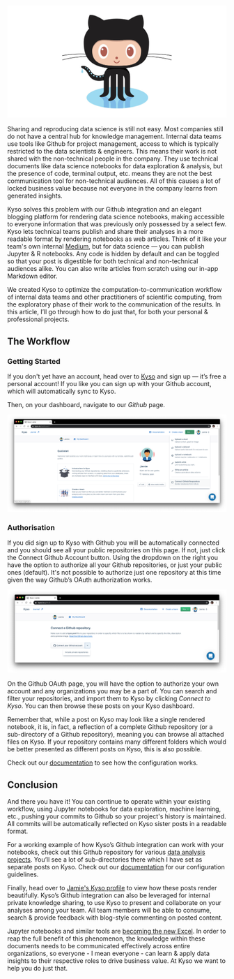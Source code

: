 ![Octocat](images/octocat.png)

Sharing and reproducing data science is still not easy. Most companies still do not have a central hub for knowledge management. Internal data teams use tools like Github for project management, access to which is typically restricted to the data scientists & engineers. This means their work is not shared with the non-technical people in the company. They use technical documents like data science notebooks for data exploration & analysis, but the presence of code, terminal output, etc. means they are not the best communication tool for non-technical audiences. All of this causes a lot of locked business value because not everyone in the company learns from generated insights. 

Kyso solves this problem with our Github integration and an elegant blogging platform for rendering data science notebooks, making accessible to everyone information that was previously only possessed by a select few. Kyso lets technical teams publish and share their analyses in a more readable format by rendering notebooks as web articles. Think of it like your team's own internal [Medium](http://medium.com), but for data science — you can publish Jupyter & R notebooks. Any code is hidden by default and can be toggled so that your post is digestible for both technical and non-technical audiences alike. You can also write articles from scratch using our in-app Markdown editor.

We created Kyso to optimize the computation-to-communication workflow of internal data teams and other practitioners of scientific computing, from the exploratory phase of their work to the communication of the results. In this article, I’ll go through how to do just that, for both your personal & professional projects.

## The Workflow

### Getting Started

If you don't yet have an account, head over to [Kyso](https://kyso.io) and sign up — it’s free a personal account! If you like you can sign up with your Github account, which will automatically sync to Kyso.

Then, on your dashboard, navigate to our *Github* page.

![Octocat](images/github-connect.png)

### Authorisation

If you did sign up to Kyso with Github you will be automatically connected and you should see all your public repositories on this page. If not, just click the Connect Github Account button. Using the dropdown on the right you have the option to authorize all your Github repositories, or just your public ones (default). It's not possible to authorize just one repository at this time given the way Github’s OAuth authorization works.

![Octocat](images/github-auth.png)

On the Github OAuth page, you will have the option to authorize your own account and any organizations you may be a part of. You can search and filter your repositories, and import them to Kyso by clicking *Connect to Kyso*. You can then browse these posts on your Kyso dashboard.

Remember that, while a post on Kyso may look like a single rendered notebook, it is, in fact, a reflection of a complete Github repository (or a sub-directory of a Github repository), meaning you can browse all attached files on Kyso. If your repository contains many different folders which would be better presented as different posts on Kyso, this is also possible.

Check out our [documentation](https://docs.kyso.io/connect-a-github-repo-to-kyso) to see how the configuration works.

## Conclusion

And there you have it! You can continue to operate within your existing workflow, using Jupyter notebooks for data exploration, machine learning, etc., pushing your commits to Github so your project's history is maintained. All commits will be automatically reflected on Kyso sister posts in a readable format.

For a working example of how Kyso’s Github integration can work with your notebooks, check out this Github repository for various [data analysis projects](https://github.com/JJamie89/Data-Analysis). You’ll see a lot of sub-directories there which I have set as separate posts on Kyso. Check out our [documentation](https://docs.kyso.io/connect-a-github-repo-to-kyso) for our configuration guidelines. 

Finally, head over to [Jamie's Kyso profile](https://kyso.io/Jamie) to view how these posts render beautifully. Kyso’s Github integration can also be leveraged for internal private knowledge sharing, to use Kyso to present and collaborate on your analyses among your team. All team members will be able to consume, search & provide feedback with blog-style commenting on posted content. 

Jupyter notebooks and similar tools are [becoming the new Excel](https://towardsdatascience.com/jupyter-is-the-new-excel-a7a22f2fc13a). In order to reap the full benefit of this phenomenon, the knowledge within these documents needs to be communicated effectively across entire organizations, so everyone - I mean everyone - can learn & apply data insights to their respective roles to drive business value. At Kyso we want to help you do just that.